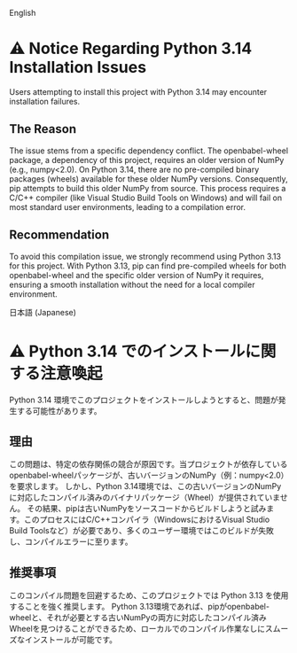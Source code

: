 English
# ⚠️ Notice Regarding Python 3.14 Installation Issues
Users attempting to install this project with Python 3.14 may encounter installation failures.
## The Reason
The issue stems from a specific dependency conflict. The openbabel-wheel package, a dependency of this project, requires an older version of NumPy (e.g., numpy<2.0).
On Python 3.14, there are no pre-compiled binary packages (wheels) available for these older NumPy versions.
Consequently, pip attempts to build this older NumPy from source. This process requires a C/C++ compiler (like Visual Studio Build Tools on Windows) and will fail on most standard user environments, leading to a compilation error.
## Recommendation
To avoid this compilation issue, we strongly recommend using Python 3.13 for this project.
With Python 3.13, pip can find pre-compiled wheels for both openbabel-wheel and the specific older version of NumPy it requires, ensuring a smooth installation without the need for a local compiler environment.


日本語 (Japanese)
# ⚠️ Python 3.14 でのインストールに関する注意喚起
Python 3.14 環境でこのプロジェクトをインストールしようとすると、問題が発生する可能性があります。
## 理由
この問題は、特定の依存関係の競合が原因です。当プロジェクトが依存しているopenbabel-wheelパッケージが、古いバージョンのNumPy（例：numpy<2.0）を要求します。
しかし、Python 3.14環境では、この古いバージョンのNumPyに対応したコンパイル済みのバイナリパッケージ（Wheel）が提供されていません。
その結果、pipは古いNumPyをソースコードからビルドしようと試みます。このプロセスにはC/C++コンパイラ（WindowsにおけるVisual Studio Build Toolsなど）が必要であり、多くのユーザー環境ではこのビルドが失敗し、コンパイルエラーに至ります。
## 推奨事項
このコンパイル問題を回避するため、このプロジェクトでは Python 3.13 を使用することを強く推奨します。
Python 3.13環境であれば、pipがopenbabel-wheelと、それが必要とする古いNumPyの両方に対応したコンパイル済みWheelを見つけることができるため、ローカルでのコンパイル作業なしにスムーズなインストールが可能です。
